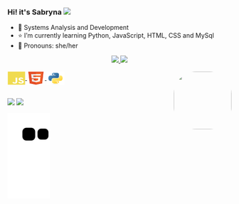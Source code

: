 ### Hi! it's Sabryna <img src="https://thumbs.gfycat.com/ChubbyRadiantBlackfish-max-1mb.gif" width="30px">

- 🌙 Systems Analysis and Development 
- ⭐ I’m currently learning Python, JavaScript, HTML, CSS and MySql
- 🌠 Pronouns: she/her

<div align="center">
  <a href="https://github.com/SabrynaRodrigues">
  <img height="130em" src="https://github-readme-stats.vercel.app/api?username=SabrynaRodrigues&show_icons=true&theme=dracula&include_all_commits=true&count_private=true"/>
  <img height="100em" src="https://github-readme-stats.vercel.app/api/top-langs/?username=SabrynaRodrigues&layout=compact&langs_count=7&theme=dracula"/>
  </div>
  <div style="display: inline_block"><br>
  <img align="center" alt="Sabryna-Js" height="30" width="40" src="https://raw.githubusercontent.com/devicons/devicon/master/icons/javascript/javascript-plain.svg">
  <img align="center" alt="Sabryna-HTML" height="30" width="40" src="https://raw.githubusercontent.com/devicons/devicon/master/icons/html5/html5-original.svg">
  <img align="center" alt="Sabryna-Python" height="30" width="40" src="https://raw.githubusercontent.com/devicons/devicon/master/icons/python/python-original.svg">
    <img align="right" src="https://i.pinimg.com/originals/a9/94/77/a99477ceacc3ac8d2990eb40b8bdd91f.gif" width="130" height="130" style="border-radius:50px" />
</div>
 
  ##
  
  <div> 
  <a href="https://instagram.com/sahyrodri" target="_blank"><img src="https://img.shields.io/badge/-Instagram-%23E4405F?style=for-the-badge&logo=instagram&logoColor=white" target="_blank"></a>
     <a href = "mailto:sabrynarodrigues1804@gmail.com"><img src="https://img.shields.io/badge/-Gmail-%23333?style=for-the-badge&logo=gmail&logoColor=white" target="_blank"></a>
 
 
  ![Snake animation](https://github.com/SabrynaRodrigues/SabrynaRodrigues/blob/output/github-contribution-grid-snake.svg)
  </div>
    
